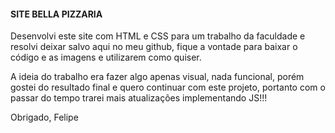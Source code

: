 #### SITE BELLA PIZZARIA

Desenvolvi este site com HTML e CSS para um trabalho da faculdade e resolvi deixar salvo aqui no meu github, fique a vontade para baixar o código e as imagens e utilizarem como quiser.

A ideia do trabalho era fazer algo apenas visual, nada funcional, porém gostei do resultado final e quero continuar com este projeto, portanto com o passar do tempo trarei mais atualizações implementando JS!!!

Obrigado,
        Felipe 
